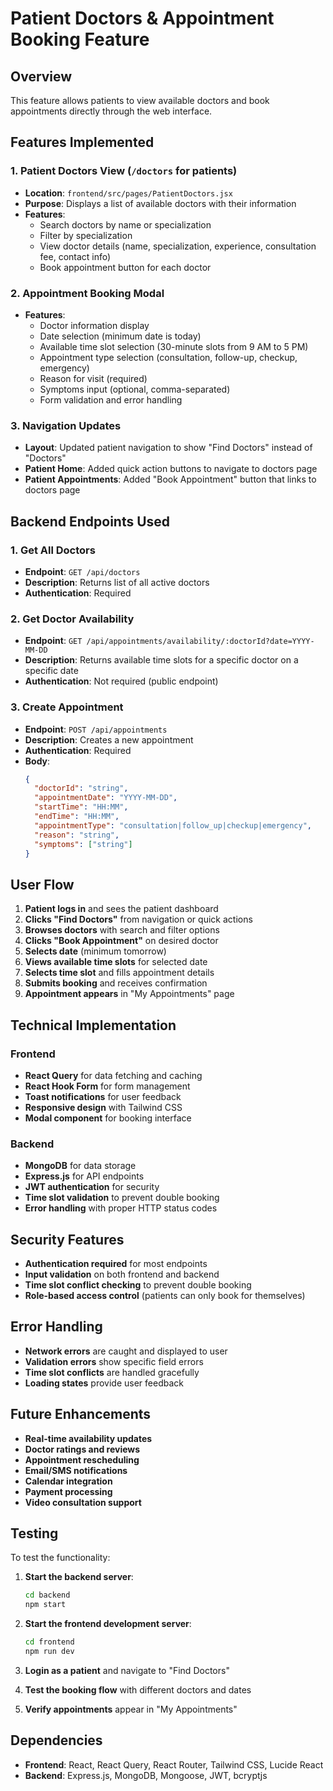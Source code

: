 # Patient Doctors & Appointment Booking Feature

## Overview
This feature allows patients to view available doctors and book appointments directly through the web interface.

## Features Implemented

### 1. Patient Doctors View (`/doctors` for patients)
- **Location**: `frontend/src/pages/PatientDoctors.jsx`
- **Purpose**: Displays a list of available doctors with their information
- **Features**:
  - Search doctors by name or specialization
  - Filter by specialization
  - View doctor details (name, specialization, experience, consultation fee, contact info)
  - Book appointment button for each doctor

### 2. Appointment Booking Modal
- **Features**:
  - Doctor information display
  - Date selection (minimum date is today)
  - Available time slot selection (30-minute slots from 9 AM to 5 PM)
  - Appointment type selection (consultation, follow-up, checkup, emergency)
  - Reason for visit (required)
  - Symptoms input (optional, comma-separated)
  - Form validation and error handling

### 3. Navigation Updates
- **Layout**: Updated patient navigation to show "Find Doctors" instead of "Doctors"
- **Patient Home**: Added quick action buttons to navigate to doctors page
- **Patient Appointments**: Added "Book Appointment" button that links to doctors page

## Backend Endpoints Used

### 1. Get All Doctors
- **Endpoint**: `GET /api/doctors`
- **Description**: Returns list of all active doctors
- **Authentication**: Required

### 2. Get Doctor Availability
- **Endpoint**: `GET /api/appointments/availability/:doctorId?date=YYYY-MM-DD`
- **Description**: Returns available time slots for a specific doctor on a specific date
- **Authentication**: Not required (public endpoint)

### 3. Create Appointment
- **Endpoint**: `POST /api/appointments`
- **Description**: Creates a new appointment
- **Authentication**: Required
- **Body**:
  ```json
  {
    "doctorId": "string",
    "appointmentDate": "YYYY-MM-DD",
    "startTime": "HH:MM",
    "endTime": "HH:MM",
    "appointmentType": "consultation|follow_up|checkup|emergency",
    "reason": "string",
    "symptoms": ["string"]
  }
  ```

## User Flow

1. **Patient logs in** and sees the patient dashboard
2. **Clicks "Find Doctors"** from navigation or quick actions
3. **Browses doctors** with search and filter options
4. **Clicks "Book Appointment"** on desired doctor
5. **Selects date** (minimum tomorrow)
6. **Views available time slots** for selected date
7. **Selects time slot** and fills appointment details
8. **Submits booking** and receives confirmation
9. **Appointment appears** in "My Appointments" page

## Technical Implementation

### Frontend
- **React Query** for data fetching and caching
- **React Hook Form** for form management
- **Toast notifications** for user feedback
- **Responsive design** with Tailwind CSS
- **Modal component** for booking interface

### Backend
- **MongoDB** for data storage
- **Express.js** for API endpoints
- **JWT authentication** for security
- **Time slot validation** to prevent double booking
- **Error handling** with proper HTTP status codes

## Security Features
- **Authentication required** for most endpoints
- **Input validation** on both frontend and backend
- **Time slot conflict checking** to prevent double booking
- **Role-based access control** (patients can only book for themselves)

## Error Handling
- **Network errors** are caught and displayed to user
- **Validation errors** show specific field errors
- **Time slot conflicts** are handled gracefully
- **Loading states** provide user feedback

## Future Enhancements
- **Real-time availability updates**
- **Doctor ratings and reviews**
- **Appointment rescheduling**
- **Email/SMS notifications**
- **Calendar integration**
- **Payment processing**
- **Video consultation support**

## Testing
To test the functionality:

1. **Start the backend server**:
   ```bash
   cd backend
   npm start
   ```

2. **Start the frontend development server**:
   ```bash
   cd frontend
   npm run dev
   ```

3. **Login as a patient** and navigate to "Find Doctors"
4. **Test the booking flow** with different doctors and dates
5. **Verify appointments** appear in "My Appointments"

## Dependencies
- **Frontend**: React, React Query, React Router, Tailwind CSS, Lucide React
- **Backend**: Express.js, MongoDB, Mongoose, JWT, bcryptjs
